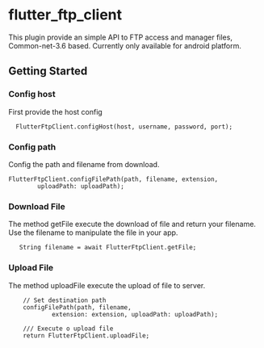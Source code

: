 # flutter_ftp_client

This plugin provide an simple API to FTP access and manager files, Common-net-3.6 based.
Currently only available for android platform.

## Getting Started

### Config host

First provide the host config

```
  FlutterFtpClient.configHost(host, username, password, port);
```

### Config path

Config the path and filename from download.
```
FlutterFtpClient.configFilePath(path, filename, extension,
        uploadPath: uploadPath);
```

### Download File

The method getFile execute the download of file and return your filename.
Use the filename to manipulate the file in your app.

```
   String filename = await FlutterFtpClient.getFile;
```

### Upload File

The method uploadFile execute the upload of file to server.

```
    // Set destination path
    configFilePath(path, filename,
            extension: extension, uploadPath: uploadPath);

    /// Execute o upload file
    return FlutterFtpClient.uploadFile;
```